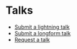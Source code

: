 # Talks

- [Submit a lightning talk](./lightning.md)
- [Submit a longform talk](./longform.md)
- [Request a talk](./request-a-talk.md)
